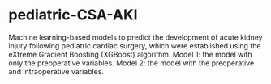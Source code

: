 # pediatric-CSA-AKI
Machine learning-based models to predict the development of acute kidney injury following pediatric cardiac surgery, which were established using the eXtreme Gradient Boosting (XGBoost) algorithm.
Model 1: the model with only the preoperative variables.
Model 2: the model with the preoperative and intraoperative variables.
